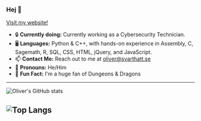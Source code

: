 ### Hej 👋

[Visit my website!](https://svarthatt.se/)

- 🔒 **Currently doing:** Currently working as a Cybersecurity Technician.
- 🖥️ **Languages:** Python & C++, with hands-on experience in Assembly, C, Sagemath, R, SQL, CSS, HTML, jQuery, and JavaScript.
- 📫 **Contact Me:** Reach out to me at [oliver@svarthatt.se](mailto:oliver@svarthatt.se)
- 🌈 **Pronouns:** He/Him
- 🎲 **Fun Fact:** I'm a huge fan of Dungeons & Dragons

---
![Oliver's GitHub stats](https://github-readme-stats.vercel.app/api?username=frankuman&show_icons=true&theme=radical)

![Top Langs](https://github-readme-stats.vercel.app/api/top-langs/?username=frankuman&layout=compact&theme=radical)
---

